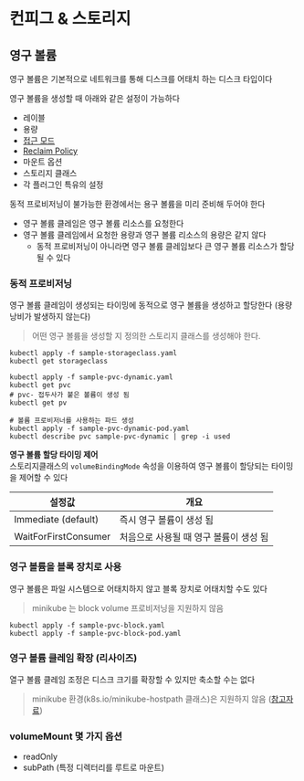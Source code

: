 # 컨피그 & 스토리지
## 영구 볼륨

영구 볼륨은 기본적으로 네트워크를 통해 디스크를 어태치 하는 디스크 타입이다

영구 볼륨을 생성할 때 아래와 같은 설정이 가능하다
- 레이블
- 용량
- [접근 모드](https://kubernetes.io/docs/concepts/storage/persistent-volumes/#volume-mode)
- [Reclaim Policy](https://kubernetes.io/docs/concepts/storage/persistent-volumes/#reclaim-policy) 
- 마운트 옵션
- 스토리지 클래스
- 각 플러그인 특유의 설정

동적 프로비저닝이 불가능한 환경에서는 용구 볼륨을 미리 준비해 두어야 한다

- 영구 볼륨 클레임은 영구 볼륨 리소스를 요청한다
- 영구 볼륨 클레임에서 요청한 용량과 영구 볼륨 리소스의 용량은 같지 않다
  - 동적 프로비저닝이 아니라면 영구 볼륨 클레임보다 큰 영구 볼륨 리소스가 할당될 수 있다

### 동적 프로비저닝

영구 볼륨 클레임이 생성되는 타이밍에 동적으로 영구 볼륨을 생성하고 할당한다 (용량 낭비가 발생하지 않는다)
> 어떤 영구 볼륨을 생성할 지 정의한 스토리지 클래스를 생성해야 한다.

```shell
kubectl apply -f sample-storageclass.yaml
kubectl get storageclass

kubectl apply -f sample-pvc-dynamic.yaml
kubectl get pvc
# pvc- 접두사가 붙은 볼륨이 생성 됨
kubectl get pv

# 볼륨 프로비저너를 사용하는 파드 생성 
kubectl apply -f sample-pvc-dynamic-pod.yaml
kubectl describe pvc sample-pvc-dynamic | grep -i used
```

**영구 볼륨 할당 타이밍 제어**  
스토리지클래스의 `volumeBindingMode` 속성을 이용하여 영구 볼륨이 할당되는 타이밍을 제어할 수 있다

| 설정값                  | 개요                     |
|----------------------|------------------------|
| Immediate (default)  | 즉시 영구 볼륨이 생성 됨         |
| WaitForFirstConsumer | 처음으로 사용될 때 영구 볼륨이 생성 됨 |

### 영구 볼륨을 블록 장치로 사용

영구 볼륨은 파일 시스템으로 어태치하지 않고 블록 장치로 어태치할 수도 있다
> minikube 는 block volume 프로비저닝을 지원하지 않음   

```shell
kubectl apply -f sample-pvc-block.yaml
kubectl apply -f sample-pvc-block-pod.yaml
```

### 영구 볼륨 클레임 확장 (리사이즈)

열구 볼륨 클레임 조정은 디스크 크기를 확장할 수 있지만 축소할 수는 없다
> minikube 환경(k8s.io/minikube-hostpath 클래스)은 지원하지 않음 ([참고자료](https://kubernetes.io/ko/docs/concepts/storage/storage-classes/#%EB%B3%BC%EB%A5%A8-%ED%99%95%EC%9E%A5-%ED%97%88%EC%9A%A9))

### volumeMount 몇 가지 옵션

- readOnly
- subPath (특정 디렉터리를 루트로 마운트)

